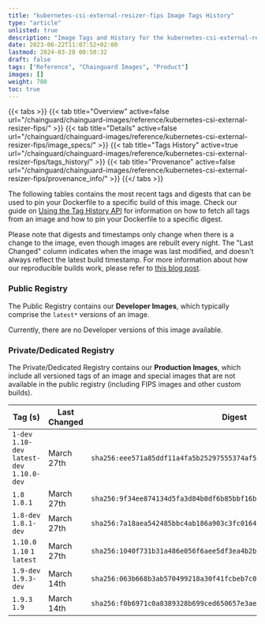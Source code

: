 ```yaml
---
title: "kubernetes-csi-external-resizer-fips Image Tags History"
type: "article"
unlisted: true
description: "Image Tags and History for the kubernetes-csi-external-resizer-fips Chainguard Image"
date: 2023-06-22T11:07:52+02:00
lastmod: 2024-03-28 00:50:32
draft: false
tags: ["Reference", "Chainguard Images", "Product"]
images: []
weight: 700
toc: true
---
```


{{< tabs >}}
{{< tab title="Overview" active=false url="/chainguard/chainguard-images/reference/kubernetes-csi-external-resizer-fips/" >}}
{{< tab title="Details" active=false url="/chainguard/chainguard-images/reference/kubernetes-csi-external-resizer-fips/image_specs/" >}}
{{< tab title="Tags History" active=true url="/chainguard/chainguard-images/reference/kubernetes-csi-external-resizer-fips/tags_history/" >}}
{{< tab title="Provenance" active=false url="/chainguard/chainguard-images/reference/kubernetes-csi-external-resizer-fips/provenance_info/" >}}
{{</ tabs >}}

The following tables contains the most recent tags and digests that can be used to pin your Dockerfile to a specific build of this image. Check our guide on [Using the Tag History API](/chainguard/chainguard-images/using-the-tag-history-api/) for information on how to fetch all tags from an image and how to pin your Dockerfile to a specific digest.

Please note that digests and timestamps only change when there is a change to the image, even though images are rebuilt every night. The "Last Changed" column indicates when the image was last modified, and doesn't always reflect the latest build timestamp. For more information about how our reproducible builds work, please refer to [this blog post](https://www.chainguard.dev/unchained/reproducing-chainguards-reproducible-image-builds).

### Public Registry
The Public Registry contains our **Developer Images**, which typically comprise the `latest*` versions of an image.

Currently, there are no Developer versions of this image available.

### Private/Dedicated Registry
The Private/Dedicated Registry contains our **Production Images**, which include all versioned tags of an image and special images that are not available in the public registry (including FIPS images and other custom builds).

| Tag (s)                                       | Last Changed | Digest                                                                    |
|-----------------------------------------------|--------------|---------------------------------------------------------------------------|
|  `1-dev` `1.10-dev` `latest-dev` `1.10.0-dev` | March 27th   | `sha256:eee571a85ddf11a4fa5b25297555374af5e791c9cef654cae159fbdddf966ed1` |
|  `1.8` `1.8.1`                                | March 27th   | `sha256:9f34ee874134d5fa3d84b0df6b85bbf16b25f547a133c5fbf1a2cc5bfe7522c6` |
|  `1.8-dev` `1.8.1-dev`                        | March 27th   | `sha256:7a18aea542485bbc4ab186a903c3fc0164b1ac363afc21292d7c15aa0239b75e` |
|  `1.10.0` `1.10` `1` `latest`                 | March 27th   | `sha256:1040f731b31a486e056f6aee5df3ea4b2b3626351b2addcd5e68802d2fd8bda9` |
|  `1.9-dev` `1.9.3-dev`                        | March 14th   | `sha256:063b668b3ab570499218a30f41fcbeb7c04e5cd79411084f5f47c8ebee228cd7` |
|  `1.9.3` `1.9`                                | March 14th   | `sha256:f0b6971c0a8389328b699ced650657e3aeb81f0a390b77592e22937471c9864d` |

